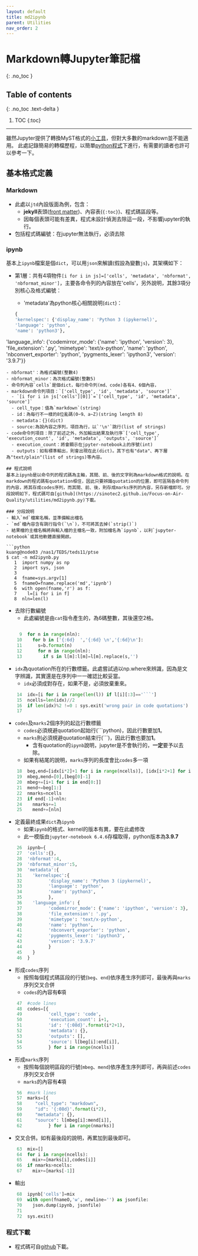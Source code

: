 ```yaml
---
layout: default
title: md2ipynb
parent: Utilities
nav_order: 2
---
```


# Markdown轉Jupyter筆記檔
{: .no_toc }

## Table of contents
{: .no_toc .text-delta }

1. TOC
{:toc}

---

雖然Jupyter提供了轉換MyST格式的[小工具](https://jupyterbook.org/file-types/myst-notebooks.html)，但對大多數的markdown並不能適用。
此處記錄簡易的轉檔歷程，以簡單[python程式](https://sinotec2.github.io/Focus-on-Air-Quality/utilities/md2ipynb.py)下進行，有需要的讀者也許可以參考一下。

## 基本格式定義

### Markdown
- 此處以`jtd`內設版面為例，包含：
  - **jekyll**表頭([front matter](https://jekyllrb.com/docs/front-matter/))、內容表(`{:toc}`)、程式碼區段等。
  - 因每個表頭可能有差異，程式未設計偵測去除這一段，不影響jupyter的執行。
- 包括程式碼編號：在jupyter無法執行，必須去除

### ipynb
基本上`ipynb`檔案是個`dict`，可以用`json`來解讀(假設為變數`js`)，其架構如下：
- 第1層：共有4項物件`[i for i in js]=['cells', 'metadata', 'nbformat', 'nbformat_minor']`，主要各命令列的內容放在'cells'，另外說明，其餘3項分別核心及格式編號：
  - 'metadata'為python核心相關說明(`dict`)：

  ```python
  {
  'kernelspec': {'display_name': 'Python 3 (ipykernel)',
  'language': 'python',
  'name': 'python3'},
 'language_info': {'codemirror_mode': {'name': 'ipython', 'version': 3},
  'file_extension': '.py',
  'mimetype': 'text/x-python',
  'name': 'python',
  'nbconvert_exporter': 'python',
  'pygments_lexer': 'ipython3',
  'version': '3.9.7'}}
  ```
  - nbformat'：為格式編號(整數4)
  - nbformat_minor：為次格式編號(整數5)
- 命令列內容`cells`是個dict，每行命令列(md、code)各有4、6個內容，
  - markdown命令列項目：`['cell_type', 'id', 'metadata', 'source']`
    - `[i for i in js['cells'][0]]`=`['cell_type', 'id', 'metadata', 'source']`
    - cell_type：值為`markdown`(string)
    - id：為每行不一樣的8位亂碼(0~9、a~Z)(string length 8)
    - metadata：{}(dict)
    - source:為說內容之序列，項目為行，以`'\n'`跳行(list of strings)
  - code命令列項目：除了前述之外，外加輸出結果及執行序`['cell_type', 'execution_count', 'id', 'metadata', 'outputs', 'source']`
    - execution_count：將會顯示在jpyter-notebook上的序號(int)
    - outputs：如有標準輸出，則會出現在此(dict)。其下也有"data"、再下層為"text/plain"(list of strings)等內容。

## 程式說明
基本上ipynb是以命令列的程式碼為主軸，其間、前、後的文字則為markdown格式的說明。在markdown的程式碼有quotation框住，因此只要辨識quotation的位置，即可區隔各命令列的內容，將其存成codes序列，而其間、前、後，則存成marks序列的內容，另存新檔即可。分段說明如下，程式碼可自[github](https://sinotec2.github.io/Focus-on-Air-Quality/utilities/md2ipynb.py)下載。

### 分段說明
- 輸入`md`檔案名稱，並準備輸出檔名
  - `md`檔內容含有跳行指令(`\n`)，不可將其去掉(`strip()`)
  - 結果檔的主檔名稱將與輸入檔的主檔名一致，附加檔名為`ipynb`，以利`jupyter-notebook`或其他軟體直接開啟。

```python
kuang@node03 /nas1/TEDS/teds11/ptse
$ cat -n md2ipynb.py
     1  import numpy as np
     2  import sys, json
     3
     4  fname=sys.argv[1]
     5  fnameO=fname.replace('md','ipynb')
     6  with open(fname,'r') as f:
     7    l=[i for i in f]
     8  nln=len(l)
```
- 去除行數編號
  - 此處編號是由`cat`指令產生的，為6碼整數，其後還空2格。

```python

     9  for n in range(nln):
    10    for b in ['{:6d}  ','{:6d} \n','{:6d}\n']:
    11      s=b.format(n)
    12      for m in range(nln):
    13        if s in l[m]:l[m]=l[m].replace(s,'')
```
- `idx`為quotation所在的行數標籤。此處嘗試過以np.where來辨識，因為是文字辨識，其實還是在序列中一一確認比較妥當。
  - `idx`必須成對存在，如果不是，必須放棄重來。

```python
    14  idx=[i for i in range(len(l)) if l[i][:3]=='```']
    15  ncells=len(idx)//2
    16  if len(idx)%2 !=0 : sys.exit('wrong pair in code quotations')
    17
```
- `codes`及`marks`2個序列的起迄行數標籤
  - `codes`必須規避quotation起始行(\`\`\`python)，因此行數要加**1**。
  - `marks`則必須規避quotation結束行(\`\`\`)，因此行數也要加**1**。
    - 含有quotation的`ipynb`說明，jupyter是不會執行的，**一定**要予以去除。
  - 如果有結尾的說明，`marks`序列的長度會比`codes`多一項

```python
    18  beg,end=[idx[i*2]+1 for i in range(ncells)], [idx[i*2+1] for i in range(ncells)]
    19  mbeg,mend=[0],[beg[0]-1]
    20  mbeg+=[i+1 for i in end[0:]]
    21  mend+=beg[1:]
    22  nmarks=ncells
    23  if end[-1]<nln:
    24    nmarks+=1
    25    mend+=[nln]
```
- 定義最終成果`dict`為`ipynb`
  - 如果`ipynb`的格式、kernel的版本有異，要在此處修改
  - 此一模版由`jupyter-notebook 6.4.6`存檔取得，python版本為**3.9.7**

```python
    26  ipynb={
    27  'cells':{},
    28  'nbformat':4,
    29  'nbformat_minor':5,
    30  'metadata':{
    31    'kernelspec':{
    32          'display_name': 'Python 3 (ipykernel)',
    33          'language': 'python',
    34          'name': 'python3',
    35          },
    36    'language_info': {
    37          'codemirror_mode': {'name': 'ipython', 'version': 3},
    38          'file_extension': '.py',
    39          'mimetype': 'text/x-python',
    40          'name': 'python',
    41          'nbconvert_exporter': 'python',
    42          'pygments_lexer': 'ipython3',
    43          'version': '3.9.7'
    44          }
    45    }
    46  }
```
- 形成`codes`序列
  - 按照每個程式碼區段的行號(`beg`、`end`)依序產生序列即可，最後再與`marks`序列交叉合併
  - `codes`的內容有**6**項

```python
    47  #code lines
    48  codes=[{
    49          'cell_type': 'code',
    50          'execution_count': i+1,
    51          'id': '{:08d}'.format(i*2+1),
    52          'metadata': {},
    53          'outputs': [],
    54          'source': l[beg[i]:end[i]],
    55          } for i in range(ncells)]
```
- 形成`marks`序列
  - 按照每個說明區段的行號(`mbeg`、`mend`)依序產生序列即可，再與前述`codes`序列交叉合併
  - `marks`的內容有**4**項

```python
    56  #mark lines
    57  marks=[{
    58     "cell_type": "markdown",
    59     "id": '{:08d}'.format(i*2),
    60     "metadata": {},
    61     "source": l[mbeg[i]:mend[i]],
    62          } for i in range(nmarks)]
```
- 交叉合併。如有最後段的說明，再累加到最後即可。

```python
    63  mix=[]
    64  for i in range(ncells):
    65    mix+=[marks[i],codes[i]]
    66  if nmarks>ncells:
    67    mix+=[marks[-1]]
```
- 輸出

```python
    68  ipynb['cells']=mix
    69  with open(fnameO,'w', newline='') as jsonfile:
    70    json.dump(ipynb, jsonfile)
    71
    72  sys.exit()
```

### 程式下載
- 程式碼可自[github](https://sinotec2.github.io/Focus-on-Air-Quality/utilities/md2ipynb.py)下載。